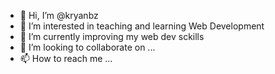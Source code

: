 - 👋 Hi, I’m @kryanbz
- 👀 I’m interested in teaching and learning Web Development
- 🌱 I’m currently improving my web dev sckills 
- 💞️ I’m looking to collaborate on ...
- 📫 How to reach me ...

<!---
kryanbz/kryanbz is a ✨ special ✨ repository because its `README.md` (this file) appears on your GitHub profile.
You can click the Preview link to take a look at your changes.
--->
